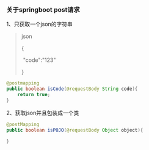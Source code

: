 ### 关于springboot post请求

1、只获取一个json的字符串

> json
>
> {	
>
> ​	"code":"123"
>
> }

~~~java
@postmapping
public boolean isCode(@requestBody String code){
    return true;
}
~~~

2、获取json并且包装成一个类

~~~java
@postMapping
public boolean isPOJO(@requestBody Object object){
    
}
~~~

